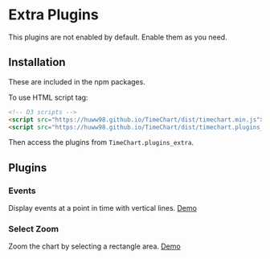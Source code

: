 # Extra Plugins

This plugins are not enabled by default. Enable them as you need.

## Installation

These are included in the npm packages.

To use HTML script tag:

```HTML
<!-- D3 scripts -->
<script src="https://huww98.github.io/TimeChart/dist/timechart.min.js"></script>
<script src="https://huww98.github.io/TimeChart/dist/timechart.plugins_extra.min.js"></script>
```

Then access the plugins from `TimeChart.plugins_extra`.

## Plugins

### Events

Display events at a point in time with vertical lines.
[Demo](https://huww98.github.io/TimeChart/demo/plugins/events.html)

### Select Zoom

Zoom the chart by selecting a rectangle area.
[Demo](https://huww98.github.io/TimeChart/demo/plugins/select.html)
